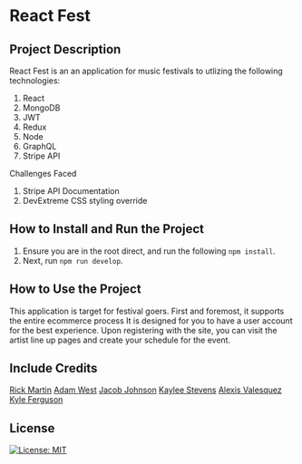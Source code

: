 # React Fest
## Project Description

React Fest is an an application for music festivals to utlizing the following technologies:

1. React
2. MongoDB
3. JWT
4. Redux
5. Node
6. GraphQL
7. Stripe API

Challenges Faced
1. Stripe API Documentation
2. DevExtreme CSS styling override
## How to Install and Run the Project
1. Ensure you are in the root direct, and run the following `npm install`.
2. Next, run `npm run develop`.

## How to Use the Project
This application is target for festival goers. First and foremost, it supports the entire ecommerce process It is designed for you to have a user account for the best experience. Upon registering with the site, you can visit the artist line up pages and create your schedule for the event.

## Include Credits
[Rick Martin](https://github.com/rmartin1985)
[Adam West](https://github.com/Adamwest023)
[Jacob Johnson](https://github.com/jljohnson1454)
[Kaylee Stevens](https://github.com/kayldubs)
[Alexis Valesquez]()
[Kyle Ferguson](https://github.com/kferguson52)

## License
[![License: MIT](https://img.shields.io/badge/License-MIT-yellow.svg)](https://opensource.org/licenses/MIT)